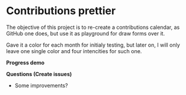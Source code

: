 # Contributions prettier

The objective of this project is to re-create a contributions calendar, as GitHub one does, but use it as playground for draw forms over it. 

Gave it a color for each month for initialy testing, but later on, I will only leave one single color and four intencities for such one.

**Progress demo**



**Questions (Create issues)**

- Some improvements?